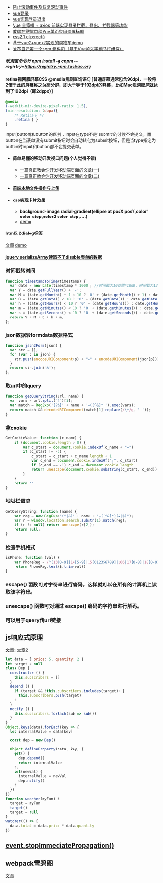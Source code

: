 - [阻止滚动事件及恢复滚动事件](http://blog.csdn.net/bingkingboy/article/details/50160221)
- [vue登录](https://juejin.im/post/591aa14f570c35006961acac)
- [vue实现登录退出](https://github.com/lzxb/vue2-demo)
- [Vue 全家桶 + axios 前端实现登录拦截、登出、拦截器等功能](https://github.com/superman66/vue-axios-github)
- [教你在微信中给Vue单页应用设置标题](https://www.deboy.cn/set-wechat-title-in-vuejs-spa.html)
- [css2.1 clip:rect()](http://www.zhangxinxu.com/wordpress/2011/04/css-clip-rect/)
- [基于vue2+vuex2实现的购物车demo](https://github.com/sailengsi/sls-vuex2-demo)
- [发布自己第一个npm 组件包（基于Vue的文字跑马灯组件）](https://segmentfault.com/a/1190000009540499)
##### 改淘宝命令行 npm install -g cnpm --registry=https://registry.npm.taobao.org
#### retina视网膜屏幕CSS @media规则查询语句 [普通屏幕通常包含96dpi，一般将2倍于此的屏幕称之为高分屏，即大于等于192dpi的屏幕，比如Mac视网膜屏就达到了192dpi（即2dppx）]

```css
@media 
(-webkit-min-device-pixel-ratio: 1.5), 
(min-resolution: 2dppx){ 
    /* Retina下 */
    .retina { }
}
```

input[button]和button的区别：input在type不是'submit'的时候不会提交，而button在当表单没有submit按钮时会自动转化为submit按钮，但是当type指定为button时input和button都不会提交表单。

- #### 简单易懂的移动开发视口问题(个人觉得不错)
    - [一篇真正教会你开发移动端页面的文章(一)](http://hcysun.me/2015/10/16/%E4%B8%80%E7%AF%87%E7%9C%9F%E6%AD%A3%E6%95%99%E4%BC%9A%E4%BD%A0%E5%BC%80%E5%8F%91%E7%A7%BB%E5%8A%A8%E7%AB%AF%E9%A1%B5%E9%9D%A2%E7%9A%84%E6%96%87%E7%AB%A0(%E4%B8%80)/)
    - [一篇真正教会你开发移动端页面的文章(二)](http://hcysun.me/2015/10/19/%E4%B8%80%E7%AF%87%E7%9C%9F%E6%AD%A3%E6%95%99%E4%BC%9A%E4%BD%A0%E5%BC%80%E5%8F%91%E7%A7%BB%E5%8A%A8%E7%AB%AF%E9%A1%B5%E9%9D%A2%E7%9A%84%E6%96%87%E7%AB%A0-%E4%BA%8C/)

- #### [前端本地文件操作与上传](https://juejin.im/entry/5a193c2af265da4335627550)

- #### css实现卡片效果
    - **background-image:radial-gradient(ellipse at posX posY,color1 color-stop,color2 color-stop,....)**
    - [demo](https://codepen.io/dcharlie2016/pen/ZxpJyd)

#### html5.2dialog标签
[文章](https://juejin.im/post/5af2a6e86fb9a07acc11b478?utm_source=gold_browser_extension)
[demo](https://codepen.io/dcharlie2016/pen/OZEGXg)

#### [jquery serializeArray读取不了disable表单的数据](https://stackoverflow.com/questions/15958671/disabled-fields-not-picked-up-by-serializearray)


### 时间戳转时间
```javascript
function timestampToTime(timestamp) {
  var date = new Date(timestamp * 1000); //时间戳为10位需*1000，时间戳为13位的话不需乘1000
  var Y = date.getFullYear() + '-';
  var M = (date.getMonth() + 1 < 10 ? '0' + (date.getMonth() + 1) : date.getMonth() + 1) + '-';
  var D = (date.getDate() < 10 ? '0' + (date.getDate()) : date.getDate()) + ' ';
  var h = (date.getHours() < 10 ? '0' + (date.getHours()) : date.getHours()) + ':';
  var m = (date.getMinutes() < 10 ? '0' + (date.getMinutes()) : date.getMinutes());
  var s = (date.getSeconds() < 10 ? '0' + (date.getSeconds()) : date.getSeconds());;
  return Y + M + D + h + m;
};
```
### json数据转formdata数据格式
```javascript
function json2Form(json) {
  var str = [];
  for (var p in json) {
    str.push(encodeURIComponent(p) + "=" + encodeURIComponent(json[p]));
  }
  return str.join("&");
};
```
### 取url中的query
```javascript
function getQueryString(url, name) {
  var vars = url.split("?")[1];
  var match = RegExp('[?&]' + name + '=([^&]*)').exec(vars);
  return match && decodeURIComponent(match[1].replace(/\+/g, ' '));
}
```
### 拿cookie
```javascript
GetCookieValue: function (c_name) {
    if (document.cookie.length > 0) {
        var c_start = document.cookie.indexOf(c_name + "=")
        if (c_start != -1) {
            c_start = c_start + c_name.length + 1
            var c_end = document.cookie.indexOf(";", c_start)
            if (c_end == -1) c_end = document.cookie.length
            return unescape(document.cookie.substring(c_start, c_end))
        }
    }
    return ""
}
```
### 地址栏信息
```javascript
GetQueryString: function (name) {
    var reg = new RegExp("(^|&)" + name + "=([^&]*)(&|$)");
    var r = window.location.search.substr(1).match(reg);
    if (r != null) return unescape(r[2]);
    return null;
}
```
### 检查手机格式
```javascript
isPhone: function (val) {
    var PhoneReg = /^(13[0-9]|14[5-9]|15[012356789]|166|17[0-8]|18[0-9]|19[8-9])[0-9]{8}$/
    return PhoneReg.test($.trim(val))
}
```
### escape() 函数可对字符串进行编码，这样就可以在所有的计算机上读取该字符串。
### unescape() 函数可对通过 escape() 编码的字符串进行解码。
### 可以用于query传url链接

## js响应式原理
[文章1](https://mp.weixin.qq.com/s/qeo3y8l3tGgVeA4oJbWc_g)
[文章2](https://mp.weixin.qq.com/s/GktsHoN3q12nz8c-QlfqgQ)

```javascript
let data = { price: 5, quantity: 2 }
let target = null
class Dep {
  constructor () {
    this.subscribers = []
  }
  depend () {
    if (target && !this.subscribers.includes(target)) {
      this.subscribers.push(target) 
    }
  }
  notify () {
    this.subscribers.forEach(sub => sub())
  }
}
Object.keys(data).forEach(key => {
  let internalValue = data[key]

  const dep = new Dep()

  Object.defineProperty(data, key, {
    get() {
      dep.depend()
      return internalValue
    },
    set(newVal) {
      internalValue = newVal
      dep.notify()
    }
  })
})
function watcher(myFun) {
  target = myFun
  target()
  target = null
}
watcher(() => {
  data.total = data.price * data.quantity
})
```

## [event.stopImmediatePropagation()](https://codepen.io/dcharlie2016/pen/OaQwbb?editors=1010)

## webpack雪碧图
[文章](https://www.jianshu.com/p/1020622f0937)
